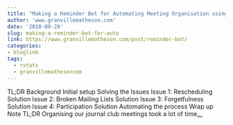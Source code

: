 ```yaml
---
title: "Making a Reminder Bot for Automating Meeting Organisation using R and Google Sheets"
author: 'www.granvillematheson.com'
date: '2018-09-29'
slug: making-a-reminder-bot-for-auto
link: https://www.granvillematheson.com/post/reminder-bot/
categories:
- bloglink
tags:
  - rstats
  - granvillemathesoncom
---
```


TL;DR Background Initial setup Solving the Issues Issue 1: Rescheduling Solution Issue 2: Broken Mailing Lists Solution Issue 3: Forgetfulness Solution Issue 4: Participation Solution Automating the process Wrap up Note TL;DR Organising our journal club meetings took a lot of time[... <i class="fas fa-external-link-alt"></i>](https://www.granvillematheson.com/post/reminder-bot/)

